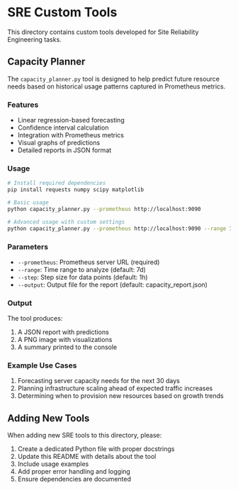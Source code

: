 # SRE Custom Tools

This directory contains custom tools developed for Site Reliability Engineering tasks.

## Capacity Planner

The `capacity_planner.py` tool is designed to help predict future resource needs based on historical usage patterns captured in Prometheus metrics.

### Features

- Linear regression-based forecasting
- Confidence interval calculation
- Integration with Prometheus metrics
- Visual graphs of predictions
- Detailed reports in JSON format

### Usage

```bash
# Install required dependencies
pip install requests numpy scipy matplotlib

# Basic usage
python capacity_planner.py --prometheus http://localhost:9090

# Advanced usage with custom settings
python capacity_planner.py --prometheus http://localhost:9090 --range 14d --step 2h --output custom_report.json
```

### Parameters

- `--prometheus`: Prometheus server URL (required)
- `--range`: Time range to analyze (default: 7d)
- `--step`: Step size for data points (default: 1h)
- `--output`: Output file for the report (default: capacity_report.json)

### Output

The tool produces:
1. A JSON report with predictions
2. A PNG image with visualizations
3. A summary printed to the console

### Example Use Cases

1. Forecasting server capacity needs for the next 30 days
2. Planning infrastructure scaling ahead of expected traffic increases
3. Determining when to provision new resources based on growth trends

## Adding New Tools

When adding new SRE tools to this directory, please:

1. Create a dedicated Python file with proper docstrings
2. Update this README with details about the tool
3. Include usage examples
4. Add proper error handling and logging
5. Ensure dependencies are documented 
